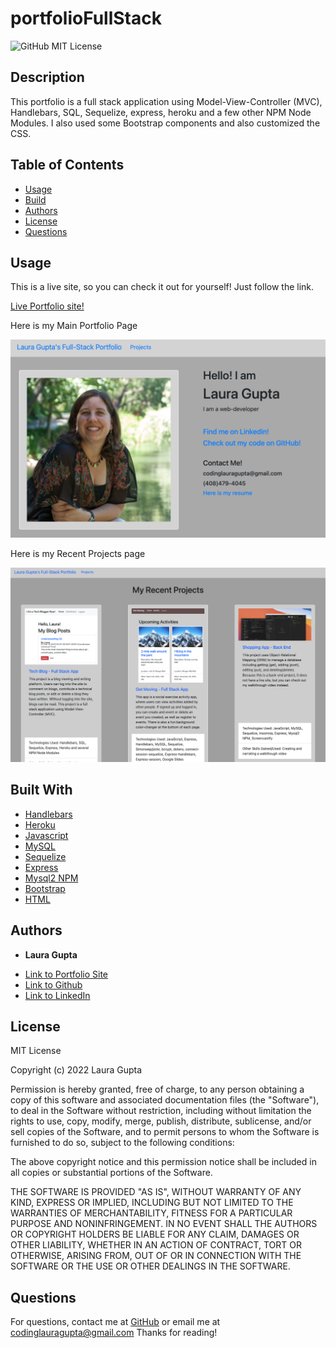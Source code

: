 # portfolioFullStack

![GitHub MIT License](https://img.shields.io/badge/license-MIT-blue)

## Description  

This portfolio is a full stack application using Model-View-Controller (MVC), Handlebars, SQL, Sequelize, express, heroku and a few other NPM Node Modules. I also used some Bootstrap components and also customized the CSS. 


## Table of Contents   

* [Usage](#usage)
* [Build](#Built)
* [Authors](#authors)
* [License](#license)
* [Questions](#questions)


## Usage 


This is a live site, so you can check it out for yourself! Just follow the link. 

[Live Portfolio site!](https://lauraguptaportfoliofullstack.herokuapp.com)

Here is my Main Portfolio Page

![Portfolio Main Page](public/Images/portfolioMain.png)

Here is my Recent Projects page

![Recent Projects Portfolio Page](public/Images/portfolioProjects.png)




## Built With

* [Handlebars](https://handlebarsjs.com/)
* [Heroku](https://dashboard.heroku.com/apps)
* [Javascript](https://developer.mozilla.org/en-US/docs/Web/JavaScript)
* [MySQL](https://www.mysql.com/)
* [Sequelize](https://sequelize.org/v3/)
* [Express](https://www.npmjs.com/package/express)
* [Mysql2 NPM](https://www.npmjs.com/package/mysql2)
* [Bootstrap](https://getbootstrap.com/)
* [HTML](https://developer.mozilla.org/en-US/docs/Web/HTML)

## Authors

* **Laura Gupta** 

- [Link to Portfolio Site](https://lauraguptaportfoliofullstack.herokuapp.com)
- [Link to Github](https://github.com/lauragupta?tab=repositories)
- [Link to LinkedIn](https://www.linkedin.com/in/laura-gupta-5a277158/)


## License
MIT License

Copyright (c) 2022 Laura Gupta

Permission is hereby granted, free of charge, to any person obtaining a copy
of this software and associated documentation files (the "Software"), to deal
in the Software without restriction, including without limitation the rights
to use, copy, modify, merge, publish, distribute, sublicense, and/or sell
copies of the Software, and to permit persons to whom the Software is
furnished to do so, subject to the following conditions:

The above copyright notice and this permission notice shall be included in all
copies or substantial portions of the Software.

THE SOFTWARE IS PROVIDED "AS IS", WITHOUT WARRANTY OF ANY KIND, EXPRESS OR
IMPLIED, INCLUDING BUT NOT LIMITED TO THE WARRANTIES OF MERCHANTABILITY,
FITNESS FOR A PARTICULAR PURPOSE AND NONINFRINGEMENT. IN NO EVENT SHALL THE
AUTHORS OR COPYRIGHT HOLDERS BE LIABLE FOR ANY CLAIM, DAMAGES OR OTHER
LIABILITY, WHETHER IN AN ACTION OF CONTRACT, TORT OR OTHERWISE, ARISING FROM,
OUT OF OR IN CONNECTION WITH THE SOFTWARE OR THE USE OR OTHER DEALINGS IN THE
SOFTWARE.


## Questions 
For questions, contact me at [GitHub](https://github.com/lauragupta) or email me at <codinglauragupta@gmail.com>
Thanks for reading!